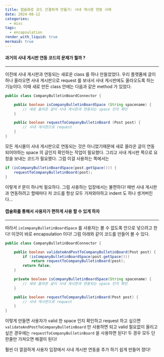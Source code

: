 ```yaml
---
title: 캡슐화로 코드 간결하게 만들기: 사내 게시판 연동 사례
date: 2024-08-12
categories:
  - misc
tags:
  - encapsulation
render_with_liquid: true
mermaid: true
---
```

#### 과거의 사내 게시판 연동 코드의 문제가 뭘까 ?
---
이전에 사내 게시판과 연동되는 새로운 class 를 하나 만들었었다. 우리 플랫폼에 글이 하나 올라오면 사내 게시판으로 request 를 보내서 사내 게시판에도 올라오도록 하는 기능이다. 이때 새로 만든 class 안에는 다음과 같은 method 가 있었다.
```java
public class CompanyBulletinBoardConnector {

	public boolean isCompanyBulletinBoardSpace (String spacename) {
		// 새로 올라온 글이 사내 게시판과 연동되는 space 인지 확인
	}

	public boolean requestToCompanyBulletinBoard (Post post) {
		// 사내 게시판으로 request
	}
}
```

모든 게시물이 사내 게시판으로 연동되는 것은 아니었기때문에 새로 올라온 글이 연동 되어야하는 space 의 글인지 확인하는 작업이 필요했다. 그리고 사내 게시판 쪽으로 요청을 보내는 코드가 필요했다. 그럼 이걸 사용하는 쪽에서는 

```java
if (isCompanyBulletinBoardSpace(post.getSpace())) {
	requestToCompanyBulletinBoard(post);
}
```

이렇게 if 문이 하나씩 필요하다. 그럼 사용하는 입장에서는 불편하다! 매번 사내 게시판과 연동하려고 할때마다 저 코드를 항상 모두 가져와야하고 indent 도 하나 생겨버린다...

#### 캡슐화를 통해서 사용자가 편하게 사용 할 수 있게 하자
---
따라서 `isCompanyBulletinBoardSpace` 를 사용자는 볼 수 없도록 안으로 넣으려고 한다! 이것이 바로 encapsulation 이다! 그럼 아래와 같이 코드를 만들어 볼 수 있다.

```java
public class CompanyBulletinBoardConnector {

    public boolean validateAndPostToCompanyBulletinBoard(Post post) {
        if (isCompanyBulletinBoardSpace(post.getSpace())) 
            return requestToCompanyBulletinBoard(post);
        return false;
    }

    private boolean isCompanyBulletinBoardSpace(String spacename) {
		// 새로 올라온 글이 사내 게시판과 연동되는 space 인지 확인
    }

    public boolean requestToCompanyBulletinBoard(Post post) {
        // 사내 게시판으로 request
    }
}
```

이렇게 만들면 사용자가 valid 한 space 인지 확인하고 request 하고 싶으면 `validateAndPostToCompanyBulletinBoard` 만 사용하면 되고 valid 필요없이 올리고 싶은 경우에는 `requestToCompanyBulletinBoard` 을 사용하면 된다! 두 경우 모두 단 한줄만 가져오면 해결이 된다!

훨씬 더 깔끔하게 사용자 입장에서 사내 게시판 연동을 추가 하기 쉽게 만들어 졌다!
